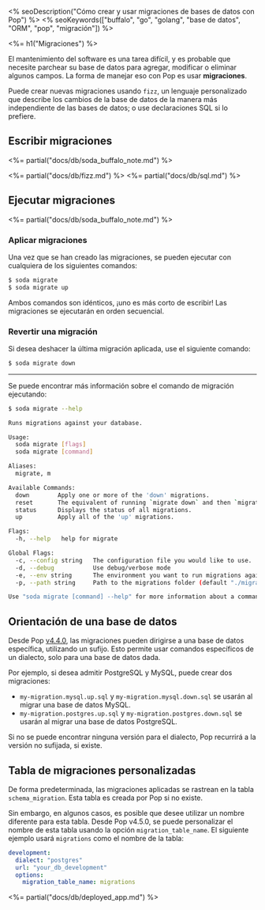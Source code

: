 <% seoDescription("Cómo crear y usar migraciones de bases de datos con Pop") %>
<% seoKeywords(["buffalo", "go", "golang", "base de datos", "ORM", "pop", "migración"]) %>

<%= h1("Migraciones") %>

El mantenimiento del software es una tarea difícil, y es probable que necesite parchear su base de datos para agregar, modificar o eliminar algunos campos. La forma de manejar eso con Pop es usar **migraciones**.

Puede crear nuevas migraciones usando `fizz`, un lenguaje personalizado que describe los cambios de la base de datos de la manera más independiente de las bases de datos; o use declaraciones SQL si lo prefiere.

## Escribir migraciones
<%= partial("docs/db/soda_buffalo_note.md") %>

<%= partial("docs/db/fizz.md") %>
<%= partial("docs/db/sql.md") %>

## Ejecutar migraciones
<%= partial("docs/db/soda_buffalo_note.md") %>

### Aplicar migraciones
Una vez que se han creado las migraciones, se pueden ejecutar con cualquiera de los siguientes comandos:

```bash
$ soda migrate
$ soda migrate up
```

Ambos comandos son idénticos, ¡uno es más corto de escribir! Las migraciones se ejecutarán en orden secuencial.

### Revertir una migración
Si desea deshacer la última migración aplicada, use el siguiente comando:

```bash
$ soda migrate down
```

---

Se puede encontrar más información sobre el comando de migración ejecutando:

```bash
$ soda migrate --help

Runs migrations against your database.

Usage:
  soda migrate [flags]
  soda migrate [command]

Aliases:
  migrate, m

Available Commands:
  down        Apply one or more of the 'down' migrations.
  reset       The equivalent of running `migrate down` and then `migrate up`
  status      Displays the status of all migrations.
  up          Apply all of the 'up' migrations.

Flags:
  -h, --help   help for migrate

Global Flags:
  -c, --config string   The configuration file you would like to use.
  -d, --debug           Use debug/verbose mode
  -e, --env string      The environment you want to run migrations against. Will use $GO_ENV if set. (default "development")
  -p, --path string     Path to the migrations folder (default "./migrations")

Use "soda migrate [command] --help" for more information about a command.
```

## Orientación de una base de datos

Desde Pop [v4.4.0](https://github.com/gobuffalo/pop/releases/tag/v4.4.0), las migraciones pueden dirigirse a una base de datos específica, utilizando un sufijo. Esto permite usar comandos específicos de un dialecto, solo para una base de datos dada.

Por ejemplo, si desea admitir PostgreSQL y MySQL, puede crear dos migraciones:

* `my-migration.mysql.up.sql` y `my-migration.mysql.down.sql` se usarán al migrar una base de datos MySQL.
* `my-migration.postgres.up.sql` y `my-migration.postgres.down.sql` se usarán al migrar una base de datos PostgreSQL.

Si no se puede encontrar ninguna versión para el dialecto, Pop recurrirá a la versión no sufijada, si existe.

## Tabla de migraciones personalizadas

De forma predeterminada, las migraciones aplicadas se rastrean en la tabla `schema_migration`. Esta tabla es creada por Pop si no existe.

Sin embargo, en algunos casos, es posible que desee utilizar un nombre diferente para esta tabla. Desde Pop v4.5.0, se puede personalizar el nombre de esta tabla usando la opción `migration_table_name`. El siguiente ejemplo usará `migrations` como el nombre de la tabla:

```yaml
development:
  dialect: "postgres"
  url: "your_db_development"
  options:
    migration_table_name: migrations
```

<%= partial("docs/db/deployed_app.md") %>